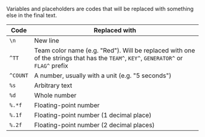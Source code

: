 Variables and placeholders are codes that will be replaced with something else in the final text.

| Code | Replaced with |
| ------ | ------ |
| `\n` | New line |
| `^TT` | Team color name (e.g. "Red"). Will be replaced with one of the strings that has the `TEAM^`, `KEY^`, `GENERATOR^` or `FLAG^` prefix |
| `^COUNT` | A number, usually with a unit (e.g. "5 seconds") |
| `%s` | Arbitrary text |
| `%d` | Whole number |
| `%.*f` | Floating-point number |
| `%.1f` | Floating-point number (1 decimal place) |
| `%.2f` | Floating-point number (2 decimal places) |